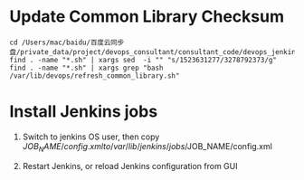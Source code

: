 Update Common Library Checksum 
==============================
```
cd /Users/mac/baidu/百度云同步盘/private_data/project/devops_consultant/consultant_code/devops_jenkins
find . -name "*.sh" | xargs sed  -i "" "s/1523631277/3278792373/g"
find . -name "*.sh" | xargs grep "bash /var/lib/devops/refresh_common_library.sh"
```
Install Jenkins jobs
=====================
1. Switch to jenkins OS user, then  copy $JOB_NAME/config.xml to /var/lib/jenkins/jobs/$JOB_NAME/config.xml

2. Restart Jenkins, or reload Jenkins configuration from GUI
